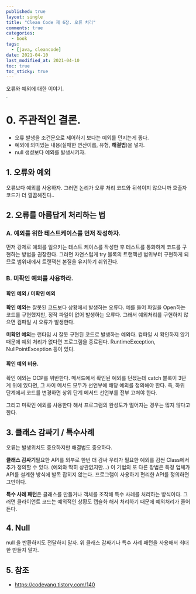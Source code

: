 ```yaml
---
published: true
layout: single
title: "Clean Code 제 6장. 오류 처리"
comments: true
categories:
  - book
tags:
  - [java, cleancode]
date: 2021-04-10
last_modified_at: 2021-04-10
toc: true
toc_sticky: true
---
```

오류와 예외에 대한 이야기.

<img src="https://woowabros.github.io/img/2019-03-20/book.jpg" alt="test" style="zoom: 10%;" />

# 0. 주관적인 결론.

* 오류 발생을 조건문으로 제어하기 보다는 예외를 던지는게 좋다.
* 예외에 의미있는 내용(실패한 연산이름, 유형, **해결법**)을 넣자.
* null 생성보다 예외를 발생시키자.

## 1. 오류와 예외

오류보다 예외를 사용하자. 그러면 논리가 오류 처리 코드와 뒤섞이지 않으니까 호출자 코드가 더 깔끔해진다..

## 2. 오류를 아름답게 처리하는 법

### A. 예외를 위한 테스트케이스를 먼저 작성하자.

먼저 강제로 예외를 일으키는 테스트 케이스를 작성한 후 테스트를 통화하게 코드를 구현하는 방법을 권장한다.
그러면 자연스럽게 try 블록의 트랜잭션 범위부터 구현하게  되므로 범위내에서 트랜잭션 본질을 유지하기 쉬워진다.

### B. 미확인 예외를 사용하라.

#### 확인 예외 / 미확인 예외

**확인 예외**는 잘못된 코드보다 상황에서 발생하는 오류다. 예를 들어 파일을 Open하는 코드를 구현했지만, 정작 파일이 없어 발생하는 오류다. 그래서 예외처리를 구현하지 않으면 컴파일 시 오류가 발생한다.

**미확인 예외**는 런타임 시 잘못 구현된 코드로 발생하는 예외다. 컴파일 시 확인하지 않기 때문에 예외 처리가 없다면 프로그램을 종료된다. RuntimeException, NullPointException 등이 있다.

#### 확인 예외 비용.

확인 예외는 OCP를 위반한다. 메서드에서 확인된 예외를 던졌는데 catch 블록이 3단계 위에 있다면, 그 사이 메서드 모두가 선언부에 해당 예외를 정의해야 한다. 즉, 하위 단계에서 코드를 변경하면 상위 단계 메서드 선언부를 전부 고쳐야 한다.

그리고 미확인 예외를 사용한다 해서 프로그램의 완성도가 떨어지는 경우는 많지 않다고 한다.

## 3. 클래스 감싸기 / 특수사례

오류는 발생위치도 중요하지만 해결법도 중요하다. 

**클래스 감싸기**필요한 API를 외부로 한번 더 감싸 우리가 필요한 예외를 감싼 Class에서 추가 정의할 수 있다. 
(예외와 딱히 상관없지만...) 이 기법의 또 다른 장법은 특정 업체가 API를 설계한 방식에 발목 잡히지 않는다. 프로그램이 사용하기 편리한 API를 정의하면 그만이다. 

**특수 사례 패턴**은 클래스를 만들거나 객체를 조작해 특수 사례를 처리하는 방식이다. 그러면 클라이언트 코드는 예외적인 상황도 캡슐화 해서 처리하기 때문에 예외처리가 줄어든다.

## 4. Null

null 을 반환하지도 전달하지 말자. 위 클래스 감싸기나 특수 사례 패턴을 사용해서 최대한 만들지 말자.

## 5. 참조

* https://codevang.tistory.com/140